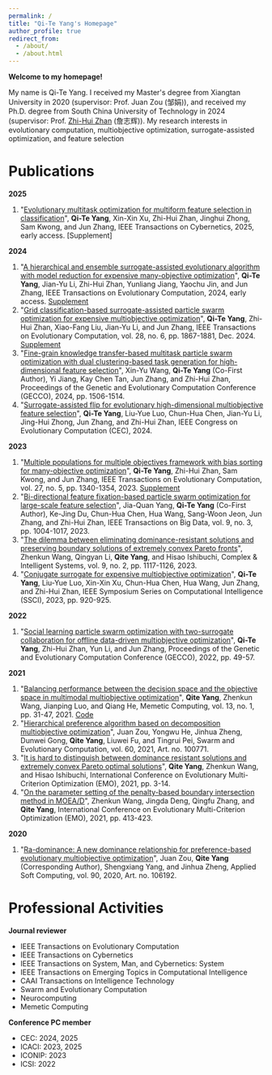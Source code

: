 ```yaml
---
permalink: /
title: "Qi-Te Yang's Homepage"
author_profile: true
redirect_from: 
  - /about/
  - /about.html
---
```



**Welcome to my homepage!**

My name is Qi-Te Yang. I received my Master's degree from Xiangtan University in 2020 (supervisor: Prof. Juan Zou (邹娟)), and received my Ph.D. degree from South China University of Technology in 2024 (supervisor: Prof. [Zhi-Hui Zhan](https://zhanapollo.github.io/zhanzhh/) (詹志辉)). My research interests in evolutionary computation, multiobjective optimization, surrogate-assisted optimization, and feature selection

Publications
======
**2025**
1. "[Evolutionary multitask optimization for multiform feature selection in classification](https://ieeexplore.ieee.org/document/10906435)", **Qi-Te Yang**, Xin-Xin Xu, Zhi-Hui Zhan, Jinghui Zhong, Sam Kwong, and Jun Zhang, IEEE Transactions on Cybernetics, 2025, early access. [Supplement]

**2024**
1. "[A hierarchical and ensemble surrogate-assisted evolutionary algorithm with model reduction for expensive many-objective optimization](https://ieeexplore.ieee.org/abstract/document/10630664/)", **Qi-Te Yang**, Jian-Yu Li, Zhi-Hui Zhan, Yunliang Jiang, Yaochu Jin, and Jun Zhang, IEEE Transactions on Evolutionary Computation, 2024, early access. [Supplement](https://ieeexplore.ieee.org/ielx8/4235/4358751/10630664/supp1-3440354.pdf?arnumber=10630664)
2. "[Grid classification-based surrogate-assisted particle swarm optimization for expensive multiobjective optimization](https://ieeexplore.ieee.org/abstract/document/10349694)", **Qi-Te Yang**, Zhi-Hui Zhan, Xiao-Fang Liu, Jian-Yu Li, and Jun Zhang, IEEE Transactions on Evolutionary Computation, vol. 28, no. 6, pp. 1867-1881, Dec. 2024. [Supplement](https://ieeexplore.ieee.org/ielx7/4235/10772358/10349694/supp1-3340678.pdf?arnumber=10349694)
3. "[Fine-grain knowledge transfer-based multitask particle swarm optimization with dual clustering-based task generation for high-dimensional feature selection](https://dl.acm.org/doi/abs/10.1145/3638529.3654023)", Xin-Yu Wang, **Qi-Te Yang** (Co-First Author), Yi Jiang, Kay Chen Tan, Jun Zhang, and Zhi-Hui Zhan, Proceedings of the Genetic and Evolutionary Computation Conference (GECCO), 2024, pp. 1506-1514.
4. "[Surrogate-assisted flip for evolutionary high-dimensional multiobjective feature selection](https://ieeexplore.ieee.org/abstract/document/10612094)", **Qi-Te Yang**, Liu-Yue Luo, Chun-Hua Chen, Jian-Yu Li, Jing-Hui Zhong, Jun Zhang, and Zhi-Hui Zhan, IEEE Congress on Evolutionary Computation (CEC), 2024.

**2023**
1. "[Multiple populations for multiple objectives framework with bias sorting for many-objective optimization](https://ieeexplore.ieee.org/abstract/document/9911762)", **Qi-Te Yang**, Zhi-Hui Zhan, Sam Kwong, and Jun Zhang, IEEE Transactions on Evolutionary Computation, vol. 27, no. 5, pp. 1340-1354, 2023. [Supplement](https://ieeexplore.ieee.org/ielx7/4235/10269088/9911762/supp1-3212058.pdf?arnumber=9911762)
2. "[Bi-directional feature fixation-based particle swarm optimization for large-scale feature selection](https://ieeexplore.ieee.org/abstract/document/10002858)", Jia-Quan Yang, **Qi-Te Yang** (Co-First Author), Ke-Jing Du, Chun-Hua Chen, Hua Wang, Sang-Woon Jeon, Jun Zhang, and Zhi-Hui Zhan, IEEE Transactions on Big Data, vol. 9, no. 3, pp. 1004-1017, 2023.
3. "[The dilemma between eliminating dominance-resistant solutions and preserving boundary solutions of extremely convex Pareto fronts](https://link.springer.com/article/10.1007/s40747-021-00543-2)", Zhenkun Wang, Qingyan Li, **Qite Yang**, and Hisao Ishibuchi, Complex & Intelligent Systems, vol. 9, no. 2, pp. 1117-1126, 2023.
4. "[Conjugate surrogate for expensive multiobjective optimization](https://ieeexplore.ieee.org/abstract/document/10371964)", **Qi-Te Yang**, Liu-Yue Luo, Xin-Xin Xu, Chun-Hua Chen, Hua Wang, Jun Zhang, and Zhi-Hui Zhan, IEEE Symposium Series on Computational Intelligence (SSCI), 2023, pp. 920-925.

**2022**
1. "[Social learning particle swarm optimization with two-surrogate collaboration for offline data-driven multiobjective optimization](https://dl.acm.org/doi/abs/10.1145/3512290.3528708)", **Qi-Te Yang**, Zhi-Hui Zhan, Yun Li, and Jun Zhang, Proceedings of the Genetic and Evolutionary Computation Conference (GECCO), 2022, pp. 49-57.

**2021**
1. "[Balancing performance between the decision space and the objective space in multimodal multiobjective optimization](https://link.springer.com/article/10.1007/s12293-021-00325-w)", **Qite Yang**, Zhenkun Wang, Jianping Luo, and Qiang He, Memetic Computing, vol. 13, no. 1, pp. 31-47, 2021. [Code](https://github.com/QiteYang/EMO-DD)
2. "[Hierarchical preference algorithm based on decomposition multiobjective optimization](https://www.sciencedirect.com/science/article/pii/S2210650220304247)", Juan Zou, Yongwu He, Jinhua Zheng, Dunwei Gong, **Qite Yang**, Liuwei Fu, and Tingrui Pei, Swarm and Evolutionary Computation, vol. 60, 2021, Art. no. 100771.
3. "[It is hard to distinguish between dominance resistant solutions and extremely convex Pareto optimal solutions](https://link.springer.com/chapter/10.1007/978-3-030-72062-9_1)", **Qite Yang**, Zhenkun Wang, and Hisao Ishibuchi, International Conference on Evolutionary Multi-Criterion Optimization (EMO), 2021, pp. 3-14.
4. "[On the parameter setting of the penalty-based boundary intersection method in MOEA/D](https://link.springer.com/chapter/10.1007/978-3-030-72062-9_33)", Zhenkun Wang, Jingda Deng, Qingfu Zhang, and **Qite Yang**, International Conference on Evolutionary Multi-Criterion Optimization (EMO), 2021, pp. 413-423.
   
**2020**
1. "[Ra-dominance: A new dominance relationship for preference-based evolutionary multiobjective optimization](https://www.sciencedirect.com/science/article/pii/S1568494620301320)", Juan Zou, **Qite Yang** (Corresponding Author), Shengxiang Yang, and Jinhua Zheng, Applied Soft Computing, vol. 90, 2020, Art. no. 106192.

Professional Activities
======
**Journal reviewer**
+ IEEE Transactions on Evolutionary Computation
+ IEEE Transactions on Cybernetics
+ IEEE Transactions on System, Man, and Cybernetics: System
+ IEEE Transactions on Emerging Topics in Computational Intelligence 
+ CAAI Transactions on Intelligence Technology
+ Swarm and Evolutionary Computation
+ Neurocomputing
+ Memetic Computing

**Conference PC member**
+ CEC: 2024, 2025
+ ICACI: 2023, 2025
+ ICONIP: 2023
+ ICSI: 2022
